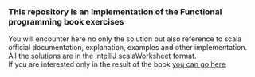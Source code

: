 ### This repository is an implementation of the Functional programming book exercises 
You will encounter here no only the solution but also reference to scala 
official documentation, explanation, examples and other implementation.<br>
All the solutions are in the IntelliJ scalaWorksheet format. <br>
If you are interested only in the result of the book [you can go  here](http://blog.higher-order.com/assets/fpiscompanion.pdf) 
